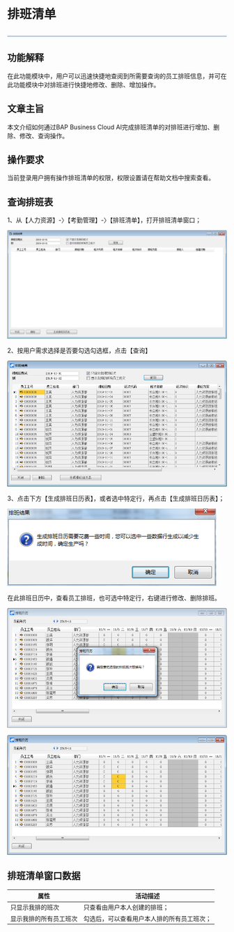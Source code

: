 # 排班清单 

![img](图片/标题.png) 

## 功能解释 

在此功能模块中，用户可以迅速快捷地查阅到所需要查询的员工排班信息，并可在此功能模块中对排班进行快捷地修改、删除、增加操作。

 

## 文章主旨 

本文介绍如何通过BAP Business Cloud AI完成排班清单的对排班进行增加、删除、修改、查询操作。

## 操作要求 

当前登录用户拥有操作排班清单的权限，权限设置请在帮助文档中搜索查看。

## 查询排班表 

1、从【人力资源】-〉【考勤管理】-〉【排班清单】，打开排班清单窗口；

![img](图片/清单1.png) 

2、按用户需求选择是否要勾选勾选框，点击【查询】

![img](图片/清单2.png)

3、点击下方【生成排班日历表】，或者选中特定行，再点击【生成排班日历表】；

![img](图片/清单3.png) 

在此排班日历中，查看员工排班，也可选中特定行，右键进行修改、删除排班。

![img](图片/清单4.png) 

![img](图片/清单5.png) 

 

 

## 排班清单窗口数据 

| **属性**         | **活动描述**                         |
| ---------------------- | ------------------------------------------ |
| 只显示我排的班次       | 只查看由用户本人创建的排班；               |
| 显示我排的所有员工班次 | 勾选后，可以查看用户本人排的所有员工班次； |

 
